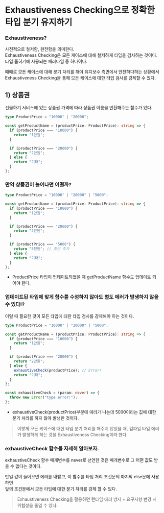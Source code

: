 # Exhaustiveness Checking으로 정확한 타입 분기 유지하기

### Exhaustiveness?

사전적으로 철저함, 완전함을 의미한다.
<br />Exhaustiveness Checking은 모든 케이스에 대해 철저하게 타입을 검사하는 것이다.
<br />타입 좁히기에 사용되는 패러다임 중 하나이다.

때때로 모든 케이스에 대해 분기 처리를 해야 유지보수 측면에서 안전하다하는 상황에서
<br /> Exhaustiveness Checking을 통해 모든 케이스에 대한 타입 검사를 강제할 수 있다.

## 1) 상품권

선물하기 서비스에 있는 상품권 가격에 따라 상품권 이름을 반환해주는 함수가 있다.

```ts
type ProductPrice = "10000" | "20000";

const getProductName = (productPrice: ProductPrice): string => {
  if (productPrice === "10000") {
    return "1만원";
  }

  if (productPrice === "20000") {
    return "2만원";
  } else {
    return "기타";
  }
};
```

### 만약 상품권이 늘어나면 어떨까?

```ts
type ProductPrice = "10000" | "20000" | "5000";

const getProductName = (productPrice: ProductPrice): string => {
  if (productPrice === "10000") {
    return "1만원";
  }

  if (productPrice === "20000") {
    return "2만원";
  }

  if (productPrice === "5000") {
    return "5천원"; // 조건 추가
  } else {
    return "기타";
  }
};
```

- ProductPrice 타입이 업데이트되었을 때 getProductName 함수도 업데이트 되어야 한다.

### 업데이트된 타입에 맞게 함수를 수정하지 않아도 별도 에러가 발생하지 않을 수 있다!?

이럴 때 필요한 것이 모든 타입에 대한 타입 검사를 강제해야 하는 것이다.

```ts
type ProductPrice = "10000" | "20000" | "5000";

const getProductName = (productPrice: ProductPrice): string => {
  if (productPrice === "10000") {
    return "1만원";
  }

  if (productPrice === "20000") {
    return "2만원";
  } else {
    exhaustiveCheck(productPrice); // Error!
    return "기타";
  }
};

const exhaustiveCheck = (param: never) => {
  throw new Error("type error!");
};
```

- exhaustiveCheck(productPrice)부분에 에러가 나는데 5000이라는 값에 대한 분기 처리를 하지 않아 발생한 것이다.

> 이렇게 모든 케이스에 대한 타입 분기 처리를 해주지 않았을 때, 컴파일 타임 에러가 발생하게 하는 것을 Exhaustiveness Checking이라 한다.

### exhaustiveCheck 함수를 자세히 알아보자.

exhaustiveCheck 함수 매개변수를 never로 선언한 것은 매개변수로 그 어떤 값도 받을 수 없다는 것이다.

만일 값이 들어오면 에러를 내뱉고, 이 함수를 타입 처리 조건문의 마지막 else문에 사용하면
<br />앞의 조건문에서 모든 타입에 대한 분기 처리를 강제 할 수 있다.

> Exhaustiveness Checking을 활용하면 런타임 에러 방지 + 요구사항 변경 시 위험성을 줄일 수 있다.

<br />
<br />
